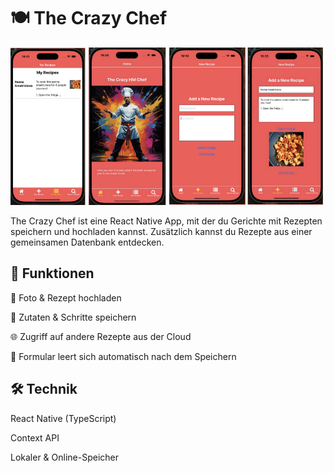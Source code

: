 
# 🍽️   The Crazy Chef

<img src="interface.png" width="500"/>

The Crazy Chef ist eine React Native App, mit der du Gerichte mit Rezepten speichern und hochladen kannst. Zusätzlich kannst du Rezepte aus einer gemeinsamen Datenbank entdecken.

## 🔑 Funktionen

📸 Foto & Rezept hochladen

📝 Zutaten & Schritte speichern

🌐 Zugriff auf andere Rezepte aus der Cloud

🧠 Formular leert sich automatisch nach dem Speichern

## 🛠️ Technik

React Native (TypeScript)

Context API

Lokaler & Online-Speicher
